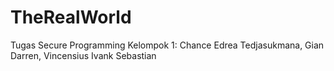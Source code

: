 # TheRealWorld
Tugas Secure Programming Kelompok 1: Chance Edrea Tedjasukmana, Gian Darren, Vincensius Ivank Sebastian
